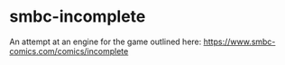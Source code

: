 # smbc-incomplete

An attempt at an engine for the game outlined here:
https://www.smbc-comics.com/comics/incomplete
